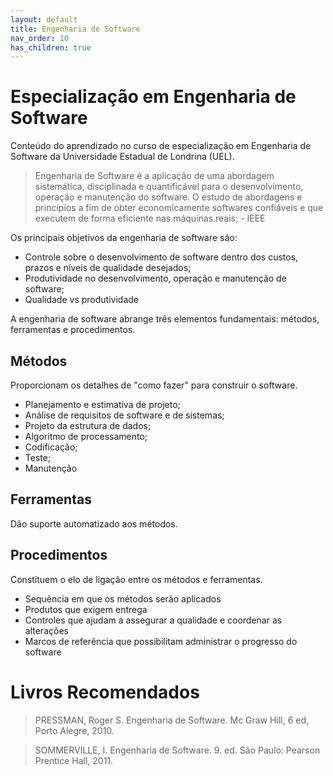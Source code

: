 ```yaml
---
layout: default
title: Engenharia de Software
nav_order: 10
has_children: true
---
```


# Especialização em Engenharia de Software

Conteúdo do aprendizado no curso de especialização em Engenharia de Software da Universidade Estadual de Londrina (UEL).

> Engenharia de Software é a aplicação de uma abordagem sistemática, disciplinada e quantificável para o desenvolvimento, operação e manutenção do software. O estudo de abordagens e princípios a fim de obter economicamente softwares confiáveis e que executem de forma eficiente nas máquinas reais; - IEEE

Os principais objetivos da engenharia de software são:

- Controle sobre o desenvolvimento de software dentro dos custos, prazos e níveis de qualidade desejados;
- Produtividade no desenvolvimento, operação e manutenção de software;
- Qualidade vs produtividade

A engenharia de software abrange três elementos fundamentais: métodos, ferramentas e procedimentos.

## Métodos

Proporcionam os detalhes de "como fazer" para construir o software.

- Planejamento e estimativa de projeto;
- Análise de requisitos de software e de sistemas;
- Projeto da estrutura de dados;
- Algoritmo de processamento;
- Codificação;
- Teste;
- Manutenção

## Ferramentas

Dão suporte automatizado aos métodos.

## Procedimentos

Constituem o elo de ligação entre os métodos e ferramentas.

- Sequência em que os métodos serão aplicados
- Produtos que exigem entrega
- Controles que ajudam a assegurar a qualidade e coordenar as alterações
- Marcos de referência que possibilitam administrar o progresso do software

# Livros Recomendados

>PRESSMAN, Roger S. Engenharia de Software. Mc Graw Hill, 6 ed, Porto
Alegre, 2010.

>SOMMERVILLE, I. Engenharia de Software. 9. ed. São Paulo: Pearson
Prentice Hall, 2011.